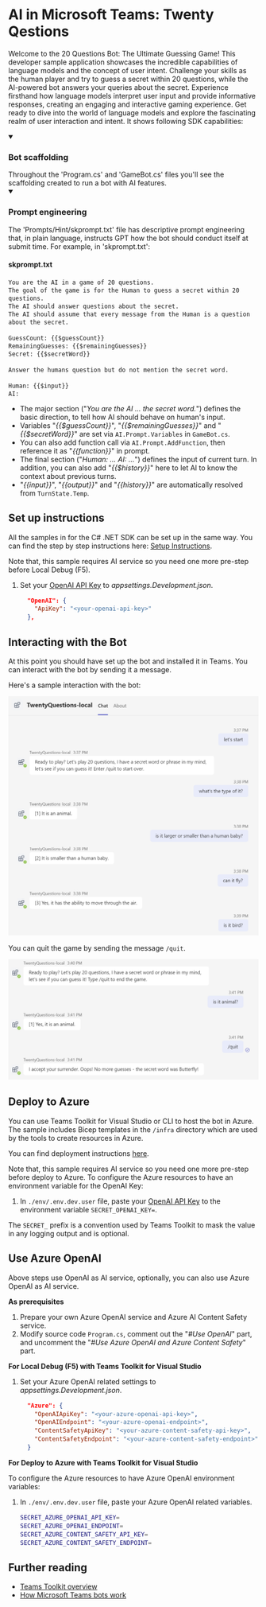 # AI in Microsoft Teams: Twenty Qestions

Welcome to the 20 Questions Bot: The Ultimate Guessing Game! This developer sample application showcases the incredible capabilities of language models and the concept of user intent. Challenge your skills as the human player and try to guess a secret within 20 questions, while the AI-powered bot answers your queries about the secret. Experience firsthand how language models interpret user input and provide informative responses, creating an engaging and interactive gaming experience. Get ready to dive into the world of language models and explore the fascinating realm of user interaction and intent.
It shows following SDK capabilities:

<details open>
    <summary><h3>Bot scaffolding</h3></summary>
    Throughout the 'Program.cs' and 'GameBot.cs' files you'll see the scaffolding created to run a bot with AI features.
</details>
<details open>
    <summary><h3>Prompt engineering</h3></summary>
The 'Prompts/Hint/skprompt.txt' file has descriptive prompt engineering that, in plain language, instructs GPT how the bot should conduct itself at submit time. For example, in 'skprompt.txt':

#### skprompt.txt

```text
You are the AI in a game of 20 questions. 
The goal of the game is for the Human to guess a secret within 20 questions. 
The AI should answer questions about the secret.
The AI should assume that every message from the Human is a question about the secret.

GuessCount: {{$guessCount}}
RemainingGuesses: {{$remainingGuesses}}
Secret: {{$secretWord}}

Answer the humans question but do not mention the secret word.

Human: {{$input}}
AI: 
```

- The major section ("*You are the AI ... the secret word.*") defines the basic direction, to tell how AI should behave on human's input.
- Variables "*{{$guessCount}}*", "*{{$remainingGuesses}}*" and "*{{$secretWord}}*" are set via `AI.Prompt.Variables` in `GameBot.cs`.
- You can also add function call via `AI.Prompt.AddFunction`, then reference it as "*{{function}}*" in prompt.
- The final section ("*Human: ... AI: ...*") defines the input of current turn. In addition, you can also add "*{{$history}}*" here to let AI to know the context about previous turns.
- "*{{input}}*", "*{{output}}*" and "*{{history}}*" are automatically resolved from `TurnState.Temp`.

</details>

## Set up instructions

All the samples in for the C# .NET SDK can be set up in the same way. You can find the step by step instructions here:
 [Setup Instructions](../README.md).

Note that, this sample requires AI service so you need one more pre-step before Local Debug (F5).

1. Set your [OpenAI API Key](https://openai.com/api/) to *appsettings.Development.json*.

    ```json
      "OpenAI": {
        "ApiKey": "<your-openai-api-key>"
      },
    ```

## Interacting with the Bot

At this point you should have set up the bot and installed it in Teams. You can interact with the bot by sending it a message.

Here's a sample interaction with the bot:

![Sample interaction](assets/interaction.png)

You can quit the game by sending the message `/quit`.

![Quit interaction](assets/quit.png)

## Deploy to Azure

You can use Teams Toolkit for Visual Studio or CLI to host the bot in Azure. The sample includes Bicep templates in the `/infra` directory which are used by the tools to create resources in Azure.

You can find deployment instructions [here](../README.md#deploy-to-azure).

Note that, this sample requires AI service so you need one more pre-step before deploy to Azure. To configure the Azure resources to have an environment variable for the OpenAI Key:

1. In `./env/.env.dev.user` file, paste your [OpenAI API Key](https://openai.com/api/) to the environment variable `SECRET_OPENAI_KEY=`.

The `SECRET_` prefix is a convention used by Teams Toolkit to mask the value in any logging output and is optional.

## Use Azure OpenAI

Above steps use OpenAI as AI service, optionally, you can also use Azure OpenAI as AI service.

**As prerequisites**

1. Prepare your own Azure OpenAI service and Azure AI Content Safety service.
1. Modify source code `Program.cs`, comment out the "*#Use OpenAI*" part, and uncomment the "*#Use Azure OpenAI and Azure Content Safety*" part.

**For Local Debug (F5) with Teams Toolkit for Visual Studio**

1. Set your Azure OpenAI related settings to *appsettings.Development.json*.

    ```json
      "Azure": {
        "OpenAIApiKey": "<your-azure-openai-api-key>",
        "OpenAIEndpoint": "<your-azure-openai-endpoint>",
        "ContentSafetyApiKey": "<your-azure-content-safety-api-key>",
        "ContentSafetyEndpoint": "<your-azure-content-safety-endpoint>"
      }
    ```

**For Deploy to Azure with Teams Toolkit for Visual Studio**

To configure the Azure resources to have Azure OpenAI environment variables:

1. In `./env/.env.dev.user` file, paste your Azure OpenAI related variables.

    ```bash
    SECRET_AZURE_OPENAI_API_KEY=
    SECRET_AZURE_OPENAI_ENDPOINT=
    SECRET_AZURE_CONTENT_SAFETY_API_KEY=
    SECRET_AZURE_CONTENT_SAFETY_ENDPOINT=
    ```

## Further reading

- [Teams Toolkit overview](https://aka.ms/vs-teams-toolkit-getting-started)
- [How Microsoft Teams bots work](https://learn.microsoft.com/azure/bot-service/bot-builder-basics-teams?view=azure-bot-service-4.0&tabs=csharp)